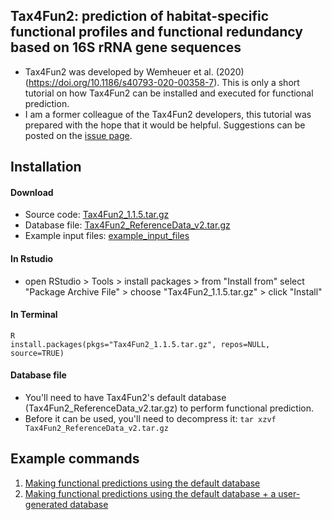 Tax4Fun2: prediction of habitat-specific functional profiles and functional redundancy based on 16S rRNA gene sequences
---

+ Tax4Fun2 was developed by Wemheuer et al. (2020) (https://doi.org/10.1186/s40793-020-00358-7). This is only a short tutorial on how Tax4Fun2 can be installed and executed for functional prediction.
+ I am a former colleague of the Tax4Fun2 developers, this tutorial was prepared with the hope that it would be helpful. Suggestions can be posted on the [issue page](https://github.com/songweizhi/Tax4Fun2_short_tutorial/issues).


Installation
---

#### Download
+ Source code: [Tax4Fun2_1.1.5.tar.gz](https://zenodo.org/records/10035668)
+ Database file: [Tax4Fun2_ReferenceData_v2.tar.gz](https://zenodo.org/records/10035668)
+ Example input files: [example_input_files](https://github.com/songweizhi/Tax4Fun2_short_tutorial/tree/master/example_input_files)

#### In Rstudio

+ open RStudio > Tools > install packages > from "Install from" select "Package Archive File" > choose "Tax4Fun2_1.1.5.tar.gz" > click "Install"

#### In Terminal

    R
    install.packages(pkgs="Tax4Fun2_1.1.5.tar.gz", repos=NULL, source=TRUE)

#### Database file 

+ You'll need to have Tax4Fun2's default database (Tax4Fun2_ReferenceData_v2.tar.gz) to perform functional prediction. 
+ Before it can be used, you'll need to decompress it: `tar xzvf Tax4Fun2_ReferenceData_v2.tar.gz`

Example commands
---

1. [Making functional predictions using the default database](db_default.md)
1. [Making functional predictions using the default database + a user-generated database](db_default_user.md)


